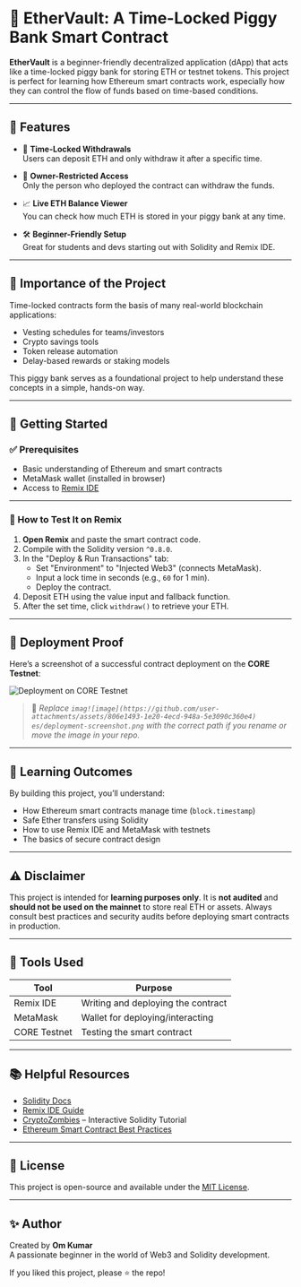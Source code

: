 # 🏦 EtherVault: A Time-Locked Piggy Bank Smart Contract

**EtherVault** is a beginner-friendly decentralized application (dApp) that acts like a time-locked piggy bank for storing ETH or testnet tokens. This project is perfect for learning how Ethereum smart contracts work, especially how they can control the flow of funds based on time-based conditions.

---

## 🌟 Features

- 🔐 **Time-Locked Withdrawals**  
  Users can deposit ETH and only withdraw it after a specific time.

- 👤 **Owner-Restricted Access**  
  Only the person who deployed the contract can withdraw the funds.

- 📈 **Live ETH Balance Viewer**  
  You can check how much ETH is stored in your piggy bank at any time.

- 🛠️ **Beginner-Friendly Setup**  
  Great for students and devs starting out with Solidity and Remix IDE.

---

## 📌 Importance of the Project

Time-locked contracts form the basis of many real-world blockchain applications:

- Vesting schedules for teams/investors
- Crypto savings tools
- Token release automation
- Delay-based rewards or staking models

This piggy bank serves as a foundational project to help understand these concepts in a simple, hands-on way.

---

## 🚀 Getting Started

### ✅ Prerequisites
- Basic understanding of Ethereum and smart contracts
- MetaMask wallet (installed in browser)
- Access to [Remix IDE](https://remix.ethereum.org)

---

### 🧪 How to Test It on Remix

1. **Open Remix** and paste the smart contract code.
2. Compile with the Solidity version `^0.8.0`.
3. In the "Deploy & Run Transactions" tab:
   - Set "Environment" to "Injected Web3" (connects MetaMask).
   - Input a lock time in seconds (e.g., `60` for 1 min).
   - Deploy the contract.
4. Deposit ETH using the value input and fallback function.
5. After the set time, click `withdraw()` to retrieve your ETH.

---

## 📸 Deployment Proof

Here’s a screenshot of a successful contract deployment on the **CORE Testnet**:

![Deployment on CORE Testnet](images/deployment-screenshot.png)

> 📝 *Replace `imag![image](https://github.com/user-attachments/assets/806e1493-1e20-4ecd-948a-5e3090c360e4)
es/deployment-screenshot.png` with the correct path if you rename or move the image in your repo.*

---

## 🧠 Learning Outcomes

By building this project, you’ll understand:

- How Ethereum smart contracts manage time (`block.timestamp`)
- Safe Ether transfers using Solidity
- How to use Remix IDE and MetaMask with testnets
- The basics of secure contract design

---

## ⚠️ Disclaimer

This project is intended for **learning purposes only**. It is **not audited** and **should not be used on the mainnet** to store real ETH or assets. Always consult best practices and security audits before deploying smart contracts in production.

---

## 🧰 Tools Used

| Tool        | Purpose                          |
|-------------|----------------------------------|
| Remix IDE   | Writing and deploying the contract |
| MetaMask    | Wallet for deploying/interacting  |
| CORE Testnet | Testing the smart contract       |

---

## 📚 Helpful Resources

- [Solidity Docs](https://docs.soliditylang.org/)
- [Remix IDE Guide](https://remix-ide.readthedocs.io/)
- [CryptoZombies](https://cryptozombies.io/) – Interactive Solidity Tutorial
- [Ethereum Smart Contract Best Practices](https://consensys.github.io/smart-contract-best-practices/)

---

## 📄 License

This project is open-source and available under the [MIT License](LICENSE).

---

## ✨ Author

Created by **Om Kumar**  
A passionate beginner in the world of Web3 and Solidity development.

If you liked this project, please ⭐ the repo!
